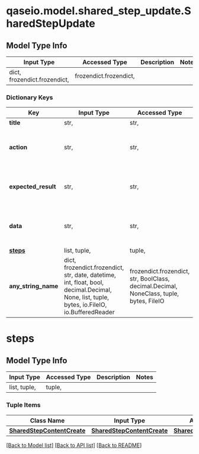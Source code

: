# qaseio.model.shared_step_update.SharedStepUpdate

## Model Type Info
Input Type | Accessed Type | Description | Notes
------------ | ------------- | ------------- | -------------
dict, frozendict.frozendict,  | frozendict.frozendict,  |  | 

### Dictionary Keys
Key | Input Type | Accessed Type | Description | Notes
------------ | ------------- | ------------- | ------------- | -------------
**title** | str,  | str,  |  | 
**action** | str,  | str,  | Deprecated, use the &#x60;steps&#x60; property instead. | [optional] 
**expected_result** | str,  | str,  | Deprecated, use the &#x60;steps&#x60; property instead. | [optional] 
**data** | str,  | str,  | Deprecated, use the &#x60;steps&#x60; property instead. | [optional] 
**[steps](#steps)** | list, tuple,  | tuple,  |  | [optional] 
**any_string_name** | dict, frozendict.frozendict, str, date, datetime, int, float, bool, decimal.Decimal, None, list, tuple, bytes, io.FileIO, io.BufferedReader | frozendict.frozendict, str, BoolClass, decimal.Decimal, NoneClass, tuple, bytes, FileIO | any string name can be used but the value must be the correct type | [optional]

# steps

## Model Type Info
Input Type | Accessed Type | Description | Notes
------------ | ------------- | ------------- | -------------
list, tuple,  | tuple,  |  | 

### Tuple Items
Class Name | Input Type | Accessed Type | Description | Notes
------------- | ------------- | ------------- | ------------- | -------------
[**SharedStepContentCreate**](SharedStepContentCreate.md) | [**SharedStepContentCreate**](SharedStepContentCreate.md) | [**SharedStepContentCreate**](SharedStepContentCreate.md) |  | 

[[Back to Model list]](../../README.md#documentation-for-models) [[Back to API list]](../../README.md#documentation-for-api-endpoints) [[Back to README]](../../README.md)

